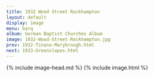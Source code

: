 ```yaml
---
title: 1932 Wood Street Rockhampton
layout: default
display: image
menu: barq
album: German Baptist Churches Album
image: 1932-Wood-Street-Rockhampton.jpg
prev: 1932-Tinana-Marybrough.html
next: 1933-Greenslopes.html
---
```

{% include image-head.md %}
{% include image.html %}